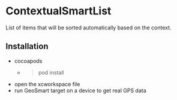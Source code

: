 # ContextualSmartList
List of items that will be sorted automatically based on the context.


## Installation

- cocoapods
  - > pod install
- open the xcworkspace file
- run GeoSmart target on a device to get real GPS data
